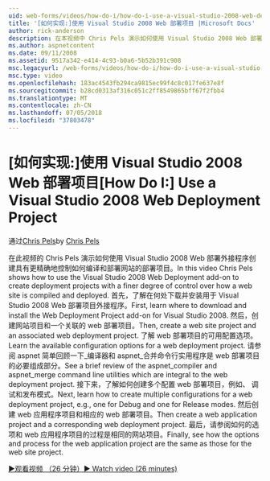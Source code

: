 ```yaml
---
uid: web-forms/videos/how-do-i/how-do-i-use-a-visual-studio-2008-web-deployment-project
title: '[如何实现:]使用 Visual Studio 2008 Web 部署项目 |Microsoft Docs'
author: rick-anderson
description: 在本视频中 Chris Pels 演示如何使用 Visual Studio 2008 Web 部署外接程序以使用更精确地控制如何创建部署项目...
ms.author: aspnetcontent
ms.date: 09/11/2008
ms.assetid: 9517a342-e414-4c93-b0a6-5b52b391c908
msc.legacyurl: /web-forms/videos/how-do-i/how-do-i-use-a-visual-studio-2008-web-deployment-project
msc.type: video
ms.openlocfilehash: 183ac4543fb294ca9815ec99f4c8c017fe637e8f
ms.sourcegitcommit: b28cd0313af316c051c2ff8549865bff67f2fbb4
ms.translationtype: MT
ms.contentlocale: zh-CN
ms.lasthandoff: 07/05/2018
ms.locfileid: "37803478"
---
```

<a name="how-do-i-use-a-visual-studio-2008-web-deployment-project"></a><span data-ttu-id="f5883-103">[如何实现:]使用 Visual Studio 2008 Web 部署项目</span><span class="sxs-lookup"><span data-stu-id="f5883-103">[How Do I:] Use a Visual Studio 2008 Web Deployment Project</span></span>
====================
<span data-ttu-id="f5883-104">通过[Chris Pels](https://twitter.com/chrispels)</span><span class="sxs-lookup"><span data-stu-id="f5883-104">by [Chris Pels](https://twitter.com/chrispels)</span></span>

<span data-ttu-id="f5883-105">在此视频的 Chris Pels 演示如何使用 Visual Studio 2008 Web 部署外接程序创建具有更精确地控制如何编译和部署网站的部署项目。</span><span class="sxs-lookup"><span data-stu-id="f5883-105">In this video Chris Pels shows how to use the Visual Studio 2008 Web Deployment add-on to create deployment projects with a finer degree of control over how a web site is compiled and deployed.</span></span> <span data-ttu-id="f5883-106">首先，了解在何处下载并安装用于 Visual Studio 2008 Web 部署项目外接程序。</span><span class="sxs-lookup"><span data-stu-id="f5883-106">First, learn where to download and install the Web Deployment Project add-on for Visual Studio 2008.</span></span> <span data-ttu-id="f5883-107">然后，创建网站项目和一个关联的 web 部署项目。</span><span class="sxs-lookup"><span data-stu-id="f5883-107">Then, create a web site project and an associated web deployment project.</span></span> <span data-ttu-id="f5883-108">了解 web 部署项目的可用配置选项。</span><span class="sxs-lookup"><span data-stu-id="f5883-108">Learn the available configuration options for a web deployment project.</span></span> <span data-ttu-id="f5883-109">请参阅 aspnet 简单回顾一下\_编译器和 aspnet\_合并命令行实用程序是 web 部署项目的必要组成部分。</span><span class="sxs-lookup"><span data-stu-id="f5883-109">See a brief review of the aspnet\_compiler and aspnet\_merge command line utilities which are integral to the web deployment project.</span></span> <span data-ttu-id="f5883-110">接下来，了解如何创建多个配置 web 部署项目，例如、 调试和发布模式。</span><span class="sxs-lookup"><span data-stu-id="f5883-110">Next, learn how to create multiple configurations for a web deployment project, e.g., one for Debug and one for Release modes.</span></span> <span data-ttu-id="f5883-111">然后创建 web 应用程序项目和相应的 web 部署项目。</span><span class="sxs-lookup"><span data-stu-id="f5883-111">Then create a web application project and a corresponding web deployment project.</span></span> <span data-ttu-id="f5883-112">最后，请参阅如何的选项和 web 应用程序项目的过程是相同的网站项目。</span><span class="sxs-lookup"><span data-stu-id="f5883-112">Finally, see how the options and process for the web application project are the same as those for the web site project.</span></span>

[<span data-ttu-id="f5883-113">&#9654;观看视频 （26 分钟）</span><span class="sxs-lookup"><span data-stu-id="f5883-113">&#9654; Watch video (26 minutes)</span></span>](https://channel9.msdn.com/Blogs/ASP-NET-Site-Videos/how-do-i-use-a-visual-studio-2008-web-deployment-project)
